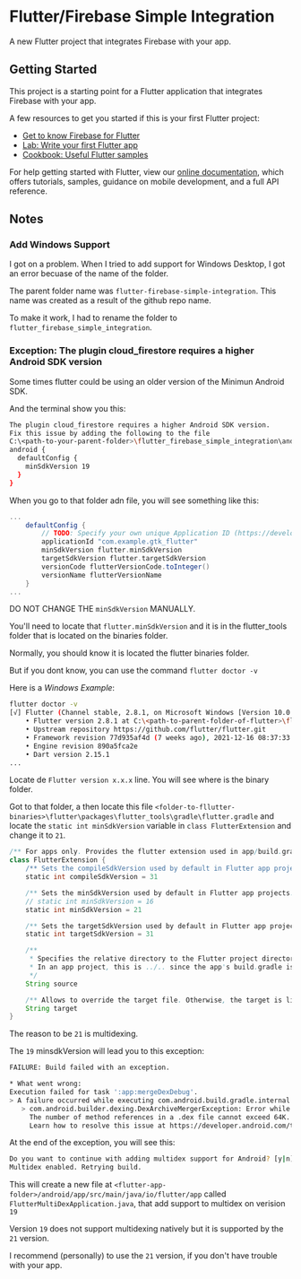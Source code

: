 # Flutter/Firebase Simple Integration

A new Flutter project that integrates Firebase with your app.

## Getting Started

This project is a starting point for a Flutter application that integrates Firebase with your app.

A few resources to get you started if this is your first Flutter project:

- [Get to know Firebase for Flutter](https://firebase.google.com/codelabs/firebase-get-to-know-flutter)
- [Lab: Write your first Flutter app](https://flutter.dev/docs/get-started/codelab)
- [Cookbook: Useful Flutter samples](https://flutter.dev/docs/cookbook)

For help getting started with Flutter, view our
[online documentation](https://flutter.dev/docs), which offers tutorials,
samples, guidance on mobile development, and a full API reference.

## Notes

### Add Windows Support

I got on a problem. When I tried to add support for Windows Desktop, I got an error becuase of the name of the folder.

The parent folder name was `flutter-firebase-simple-integration`. This name was created as a result of the github repo name.

To make it work, I had to rename the folder to `flutter_firebase_simple_integration`.

### Exception: The plugin cloud_firestore requires a higher Android SDK version

Some times flutter could be using an older version of the Minimun Android SDK.

And the terminal show you this:

```bash
The plugin cloud_firestore requires a higher Android SDK version.
Fix this issue by adding the following to the file
C:\<path-to-your-parent-folder>\flutter_firebase_simple_integration\android\app\build.gradle:
android {
  defaultConfig {
    minSdkVersion 19
  }
}
```

When you go to that folder adn file, you will see something like this:

```gradle
...
    defaultConfig {
        // TODO: Specify your own unique Application ID (https://developer.android.com/studio/build/application-id.html).
        applicationId "com.example.gtk_flutter"
        minSdkVersion flutter.minSdkVersion
        targetSdkVersion flutter.targetSdkVersion
        versionCode flutterVersionCode.toInteger()
        versionName flutterVersionName
    }
...
```

DO NOT CHANGE THE `minSdkVersion` MANUALLY.

You'll need to locate that `flutter.minSdkVersion` and it is in the flutter_tools folder that is
located on the binaries folder.

Normally, you should know it is located the flutter binaries folder.

But if you dont know, you can use the command `flutter doctor -v`

Here is a *Windows Example*:

```bash
flutter doctor -v
[√] Flutter (Channel stable, 2.8.1, on Microsoft Windows [Version 10.0.19043.1466], locale es-GT)
    • Flutter version 2.8.1 at C:\<path-to-parent-folder-of-flutter>\flutter
    • Upstream repository https://github.com/flutter/flutter.git
    • Framework revision 77d935af4d (7 weeks ago), 2021-12-16 08:37:33 -0800
    • Engine revision 890a5fca2e
    • Dart version 2.15.1
...
```

Locate de `Flutter version x.x.x` line. You will see where is the binary folder.

Got to that folder, a then locate this file `<folder-to-fllutter-binaries>\flutter\packages\flutter_tools\gradle\flutter.gradle`
and locate the `static int minSdkVersion` variable in `class FlutterExtension` and change it to `21`.

```gradle
/** For apps only. Provides the flutter extension used in app/build.gradle. */
class FlutterExtension {
    /** Sets the compileSdkVersion used by default in Flutter app projects. */
    static int compileSdkVersion = 31

    /** Sets the minSdkVersion used by default in Flutter app projects. */
    // static int minSdkVersion = 16
    static int minSdkVersion = 21

    /** Sets the targetSdkVersion used by default in Flutter app projects. */
    static int targetSdkVersion = 31

    /**
     * Specifies the relative directory to the Flutter project directory.
     * In an app project, this is ../.. since the app's build.gradle is under android/app.
     */
    String source

    /** Allows to override the target file. Otherwise, the target is lib/main.dart. */
    String target
}
```

The reason to be `21` is multidexing.

The `19` minsdkVersion will lead you to this exception:

```bash
FAILURE: Build failed with an exception.

* What went wrong:
Execution failed for task ':app:mergeDexDebug'.
> A failure occurred while executing com.android.build.gradle.internal.tasks.Workers$ActionFacade
   > com.android.builder.dexing.DexArchiveMergerException: Error while merging dex archives:
     The number of method references in a .dex file cannot exceed 64K.
     Learn how to resolve this issue at https://developer.android.com/tools/building/multidex.html
```

At the end of the exception, you will see this:

```bash
Do you want to continue with adding multidex support for Android? [y|n]: y
Multidex enabled. Retrying build.
```

This will create a new file at `<flutter-app-folder>/android/app/src/main/java/io/flutter/app`
called `FlutterMultiDexApplication.java`, that add support to multidex on verision `19`

Version `19` does not support multidexing natively but it is supported by the `21` version.

I recommend (personally) to use the `21` version, if you don't have trouble with your app.
